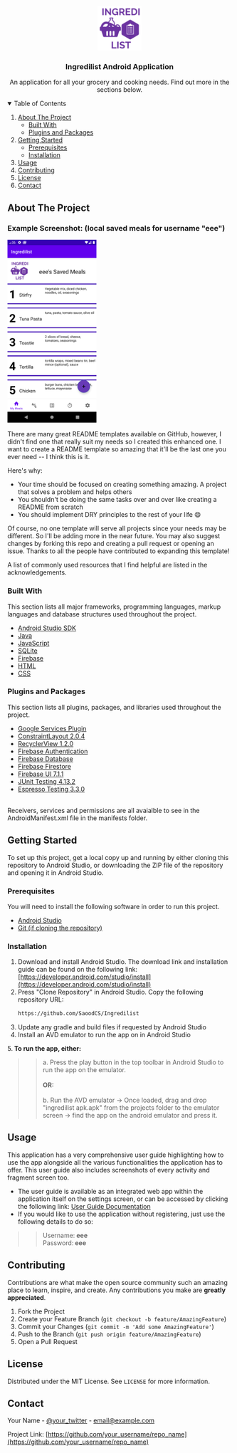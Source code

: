 <!--
*** Thanks for checking out the Best-README-Template. If you have a suggestion
*** that would make this better, please fork the repo and create a pull request
*** or simply open an issue with the tag "enhancement".
*** Thanks again! Now go create something AMAZING! :D
-->



<!-- PROJECT SHIELDS -->


<!-- PROJECT LOGO -->
<br />
<p align="center">
  <a href="https://github.com/SaoodCS/Ingredilist">
    <img src="readmeImages/ingredilistlogo.png" alt="Logo" width="100" height="100">
  </a>

  <h3 align="center">Ingredilist Android Application</h3>

  <p align="center">
    An application for all your grocery and cooking needs. Find out more in the sections below. 
  </p>
</p>



<!-- TABLE OF CONTENTS -->
<details open="open">
  <summary>Table of Contents</summary>
  <ol>
    <li>
      <a href="#about-the-project">About The Project</a>
      <ul>
        <li><a href="#built-with">Built With</a></li>
        <li><a href="#plugins-and-packages">Plugins and Packages</a></li> 
      </ul>
    </li>
    <li>
      <a href="#getting-started">Getting Started</a>
      <ul>
        <li><a href="#prerequisites">Prerequisites</a></li>
        <li><a href="#installation">Installation</a></li>
      </ul>
    </li>
    <li><a href="#usage">Usage</a></li>
    <li><a href="#contributing">Contributing</a></li>
    <li><a href="#license">License</a></li>
    <li><a href="#contact">Contact</a></li>
  </ol>
</details>



<!-- ABOUT THE PROJECT -->
## About The Project

<p>
<h3>Example Screenshot: (local saved meals for username "eee")</h3>
   <img src="readmeImages/screenshot1.png" alt="Logo" width="200">
</p>





There are many great README templates available on GitHub, however, I didn't find one that really suit my needs so I created this enhanced one. I want to create a README template so amazing that it'll be the last one you ever need -- I think this is it.

Here's why:
* Your time should be focused on creating something amazing. A project that solves a problem and helps others
* You shouldn't be doing the same tasks over and over like creating a README from scratch
* You should implement DRY principles to the rest of your life :smile:

Of course, no one template will serve all projects since your needs may be different. So I'll be adding more in the near future. You may also suggest changes by forking this repo and creating a pull request or opening an issue. Thanks to all the people have contributed to expanding this template!

A list of commonly used resources that I find helpful are listed in the acknowledgements.

### Built With

This section lists all major frameworks, programming languages, markup languages and database structures used throughout the project.
* [Android Studio SDK](https://developer.android.com/studio)
* [Java](https://www.java.com/en/)
* [JavaScript](https://www.javascript.com/)
* [SQLite](https://www.sqlite.org/index.html)
* [Firebase](https://firebase.google.com/)
* [HTML](https://www.w3schools.com/html/)
* [CSS](https://www.w3schools.com/css/)

### Plugins and Packages
This section lists all plugins, packages, and libraries used throughout the project.
* [Google Services Plugin](https://developers.google.com/android/guides/google-services-plugin)
* [ConstraintLayout 2.0.4](https://developer.android.com/jetpack/androidx/releases/constraintlayout)
* [RecyclerView 1.2.0](https://developer.android.com/jetpack/androidx/releases/recyclerview)
* [Firebase Authentication](https://firebase.google.com/docs/auth/android/start)
* [Firebase Database](https://firebase.google.com/docs/database)
* [Firebase Firestore](https://firebase.google.com/docs/firestore/quickstart)
* [Firebase UI 7.1.1](https://github.com/firebase/FirebaseUI-Android)
* [JUnit Testing 4.13.2](https://developer.android.com/jetpack/androidx/releases/test#ext.junit-1.1.3)
* [Espresso Testing 3.3.0](https://developer.android.com/jetpack/androidx/releases/test#espresso-3.4.0)
<br>
Receivers, services and permissions are all avaialble to see in the AndroidManifest.xml file in the manifests folder.

<!-- GETTING STARTED -->
## Getting Started

To set up this project, get a local copy up and running by either cloning this repository to Android Studio,
or downloading the ZIP file of the repository and opening it in Android Studio.


### Prerequisites

You will need to install the following software in order to run this project.
* [Android Studio](https://developer.android.com/studio)
* [Git (if cloning the repository)](https://git-scm.com/downloads)

### Installation
1. Download and install Android Studio. The download link and installation guide can be
found on the following link: [https://developer.android.com/studio/install](https://developer.android.com/studio/install)
2. Press "Clone Repository" in Android Studio. Copy the following repository URL:
   ```sh
   https://github.com/SaoodCS/Ingredilist
   ```
3. Update any gradle and build files if requested by Android Studio
4. Install an AVD emulator to run the app on in Android Studio 

5.<b> To run the app, either:</b>
<BLOCKQUOTE><BLOCKQUOTE> a. Press the play button in the top toolbar in Android Studio to run the app on the emulator. <br><br>
            <b>OR:</b>
            <br><br>
            b. Run the AVD emulator -> Once loaded, drag and drop "ingredilist apk.apk" from the projects folder
            to the emulator screen -> find the app on the android emulator and press it.
 </BLOCKQUOTE> </BLOCKQUOTE>




<!-- USAGE EXAMPLES -->
## Usage
This application has a very comprehensive user guide highlighting how to use the app alongside all the various functionalities the 
application has to offer. This user guide also includes screenshots of every activity and fragment screen too. <br>
* The user guide is available as an integrated web app within the application itself on the settings screen, or can be accessed by clicking the following link:
[User Guide Documentation](https://saoodcs.github.io/IngredilistUserGuide/)
* If you would like to use the application without registering, just use the following details to do so:
<BLOCKQUOTE><BLOCKQUOTE> Username:<b> eee</b>
<br>
      Password:<b> eee </b>
 </BLOCKQUOTE> </BLOCKQUOTE>




<!-- CONTRIBUTING -->
## Contributing

Contributions are what make the open source community such an amazing place to learn, inspire, and create. Any contributions you make are **greatly appreciated**.

1. Fork the Project
2. Create your Feature Branch (`git checkout -b feature/AmazingFeature`)
3. Commit your Changes (`git commit -m 'Add some AmazingFeature'`)
4. Push to the Branch (`git push origin feature/AmazingFeature`)
5. Open a Pull Request



<!-- LICENSE -->
## License

Distributed under the MIT License. See `LICENSE` for more information.



<!-- CONTACT -->
## Contact

Your Name - [@your_twitter](https://twitter.com/your_username) - email@example.com

Project Link: [https://github.com/your_username/repo_name](https://github.com/your_username/repo_name)




<!-- MARKDOWN LINKS & IMAGES -->
<!-- https://www.markdownguide.org/basic-syntax/#reference-style-links -->
[contributors-shield]: https://img.shields.io/github/contributors/othneildrew/Best-README-Template.svg?style=for-the-badge
[contributors-url]: https://github.com/othneildrew/Best-README-Template/graphs/contributors
[forks-shield]: https://img.shields.io/github/forks/othneildrew/Best-README-Template.svg?style=for-the-badge
[forks-url]: https://github.com/othneildrew/Best-README-Template/network/members
[stars-shield]: https://img.shields.io/github/stars/othneildrew/Best-README-Template.svg?style=for-the-badge
[stars-url]: https://github.com/othneildrew/Best-README-Template/stargazers
[issues-shield]: https://img.shields.io/github/issues/othneildrew/Best-README-Template.svg?style=for-the-badge
[issues-url]: https://github.com/othneildrew/Best-README-Template/issues
[license-shield]: https://img.shields.io/github/license/othneildrew/Best-README-Template.svg?style=for-the-badge
[license-url]: https://github.com/othneildrew/Best-README-Template/blob/master/LICENSE.txt
[linkedin-shield]: https://img.shields.io/badge/-LinkedIn-black.svg?style=for-the-badge&logo=linkedin&colorB=555
[linkedin-url]: https://linkedin.com/in/othneildrew
[product-screenshot]: readmeImages/screenshot1.png
